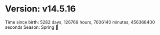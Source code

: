 # Version: v14.5.16
Time since birth: 5282 days, 126769 hours, 7606140 minutes, 456368400 seconds
Season: Spring 🌸
